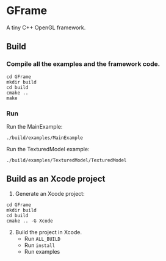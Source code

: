 # GFrame
A tiny C++ OpenGL framework.

## Build
### Compile all the examples and the framework code.

```
cd GFrame
mkdir build
cd build
cmake ..
make
```

### Run
Run the MainExample:

```
./build/examples/MainExample
```

Run the TexturedModel example:

```        
./build/examples/TexturedModel/TexturedModel
```

## Build as an Xcode project

1. Generate an Xcode project:

```
cd GFrame
mkdir build
cd build
cmake .. -G Xcode
```

2. Build the project in Xcode.
    * Run `ALL_BUILD`
    * Run `install`
    * Run examples

